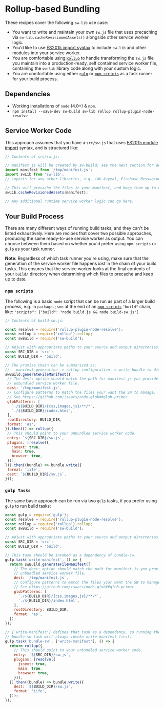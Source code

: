 # Rollup-based Bundling

These recipes cover the following `sw-lib` use case:
- You want to write and maintain your own `sw.js` file that uses precaching via
`sw-lib.cacheRevisionedAssets()` alongside other service worker logic.
- You'd like to use [ES2015 import syntax](https://developer.mozilla.org/en-US/docs/Web/JavaScript/Reference/Statements/import)
to include `sw-lib` and other modules into your service worker.
- You are comfortable using [`Rollup`](https://github.com/rollup/rollup) to
handle transforming the `sw.js` file you maintain into a production-ready,
self contained service worker file, containing the `sw-lib` library code along
with your custom logic.
- You are comfortable using either [`gulp`](http://gulpjs.com/) or
[`npm scripts`](https://docs.npmjs.com/misc/scripts) as a task runner for your
build process.

## Dependencies

- Working installations of `node` (4.0+) & `npm`.
- `npm install --save-dev sw-build sw-lib rollup rollup-plugin-node-resolve`

## Service Worker Code

This approach assumes that you have a `src/sw.js` that uses [ES2015 module
import](https://developer.mozilla.org/en-US/docs/Web/JavaScript/Reference/Statements/import)
syntax, and is structured like:

```js
// Contents of src/sw.js:

// manifest.js will be created by sw-build; see the next section for details.
import manifest from '/tmp/manifest.js';
import swLib from 'sw-lib';
// imports for any other libraries, e.g. idb-keyval, Firebase Messaging, etc.

// This will precache the files in your manifest, and keep them up to date.
swLib.cacheRevisionedAssets(manifest);

// Any additional runtime service worker logic can go here.
```

## Your Build Process

There are many different ways of running build tasks, and they can't be listed
exhaustively. Here are recipes that cover two possible approaches, producing the
same ready-to-use service worker as output. You can choose between them based on
whether you'd prefer using `npm scripts` or `gulp` as your task runner.

**Note:** Regardless of which task runner you're using, make sure that the
generation of the service worker file happens *last* in the chain of your build
tasks. This ensures that the service worker looks at the final contents of your
`build/` directory when determining which files to precache and keep up to date.

### `npm scripts`

The following is a basic `node` script that can be run as part of a larger build
process, e.g. in `package.json` at the end of an
[`npm scripts`](https://docs.npmjs.com/misc/scripts) `"build"` chain, like:
`"scripts": {"build": "node build.js && node build-sw.js"}`

```js
// Contents of build-sw.js:

const resolve = require('rollup-plugin-node-resolve');
const rollup = require('rollup').rollup;
const swBuild = require('sw-build');

// Adjust with appropriate paths to your source and output directories.
const SRC_DIR = 'src';
const BUILD_DIR = 'build';

// The promise chain can be summarized as:
//   manifest generation -> rollup configuration -> write bundle to disk
swBuild.generateFileManifest({
 // The dest: option should match the path for manifest.js you provide in your
 // unbundled service worker file.
 dest: '/tmp/manifest.js',
 // Configure patterns to match the files your want the SW to manage.
 // See https://github.com/isaacs/node-glob##glob-primer
 globPatterns: [
   `./${BUILD_DIR}/{css,images,js}/**/*`,
   `./${BUILD_DIR}/index.html`,
 ],
 rootDirectory: BUILD_DIR,
 format: 'es',
}).then(() => rollup({
 // This should point to your unbundled service worker code.
 entry: `${SRC_DIR}/sw.js`,
 plugins: [resolve({
   jsnext: true,
   main: true,
   browser: true,
 })],
})).then((bundle) => bundle.write({
 format: 'iife',
 dest: `${BUILD_DIR}/sw.js`,
}));
```

### `gulp Tasks`

The same basic approach can be run via two `gulp` tasks, if you prefer using
`gulp` to run build tasks:

```js
const gulp = require('gulp');
const resolve = require('rollup-plugin-node-resolve');
const rollup = require('rollup').rollup;
const swBuild = require('sw-build');

// Adjust with appropriate paths to your source and output directories.
const SRC_DIR = 'src';
const BUILD_DIR = 'build';

// This task should be invoked as a dependency of bundle-sw.
gulp.task('write-manifest', () => {
  return swBuild.generateFileManifest({
    // The dest: option should match the path for manifest.js you provide in your
    // unbundled service worker file.
    dest: `/tmp/manifest.js`,
    // Configure patterns to match the files your want the SW to manage.
    // See https://github.com/isaacs/node-glob##glob-primer
    globPatterns: [
      `./${BUILD_DIR}/{css,images,js}/**/*`,
      `./${BUILD_DIR}/index.html`,
    ],
    rootDirectory: BUILD_DIR,
    format: 'es',
  });
});

// ['write-manifest'] defines that task as a dependency, so running the
// bundle-sw task will always invoke write-manifest first.
gulp.task('bundle-sw', ['write-manifest'], () => {
  return rollup({
    // This should point to your unbundled service worker code.
    entry: `${SRC_DIR}/sw.js`,
    plugins: [resolve({
      jsnext: true,
      main: true,
      browser: true,
    })],
  }).then((bundle) => bundle.write({
    dest: `${BUILD_DIR}/sw.js`,
    format: 'iife',
  }));
});
```
